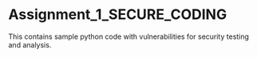 # Assignment_1_SECURE_CODING
This contains sample python code with vulnerabilities for security testing and analysis.
